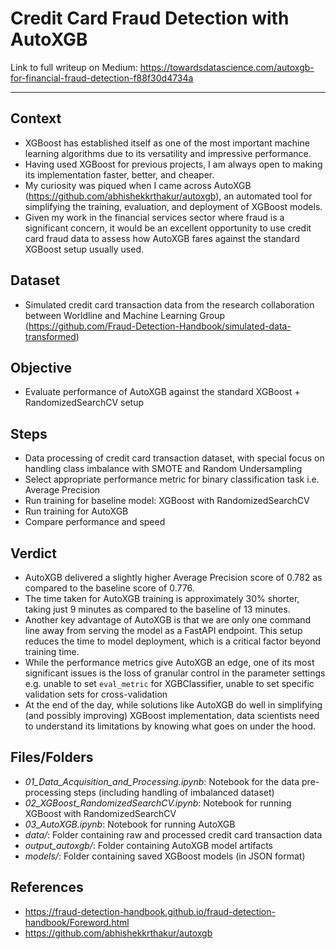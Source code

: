 # Credit Card Fraud Detection with AutoXGB

Link to full writeup on Medium: https://towardsdatascience.com/autoxgb-for-financial-fraud-detection-f88f30d4734a

___
## Context
- XGBoost has established itself as one of the most important machine learning algorithms due to its versatility and impressive performance. 
- Having used XGBoost for previous projects, I am always open to making its implementation faster, better, and cheaper. 
- My curiosity was piqued when I came across AutoXGB (https://github.com/abhishekkrthakur/autoxgb), an automated tool for simplifying the training, evaluation, and deployment of XGBoost models. 
- Given my work in the financial services sector where fraud is a significant concern, it would be an excellent opportunity to use credit card fraud data to assess how AutoXGB fares against the standard XGBoost setup usually used.


## Dataset
- Simulated credit card transaction data from the research collaboration between Worldline and Machine Learning Group (https://github.com/Fraud-Detection-Handbook/simulated-data-transformed)


## Objective
- Evaluate performance of AutoXGB against the standard XGBoost + RandomizedSearchCV setup


## Steps
- Data processing of credit card transaction dataset, with special focus on handling class imbalance with SMOTE and Random Undersampling
- Select appropriate performance metric for binary classification task i.e. Average Precision
- Run training for baseline model: XGBoost with RandomizedSearchCV
- Run training for AutoXGB 
- Compare performance and speed


## Verdict
- AutoXGB delivered a slightly higher Average Precision score of 0.782 as compared to the baseline score of 0.776.
- The time taken for AutoXGB training is approximately 30% shorter, taking just 9 minutes as compared to the baseline of 13 minutes.
- Another key advantage of AutoXGB is that we are only one command line away from serving the model as a FastAPI endpoint. This setup reduces the time to model deployment, which is a critical factor beyond training time.
- While the performance metrics give AutoXGB an edge, one of its most significant issues is the loss of granular control in the parameter settings e.g. unable to set `eval_metric` for XGBClassifier, unable to set specific validation sets for cross-validation
- At the end of the day, while solutions like AutoXGB do well in simplifying (and possibly improving) XGBoost implementation, data scientists need to understand its limitations by knowing what goes on under the hood.


## Files/Folders
- *01_Data_Acquisition_and_Processing.ipynb*: Notebook for the data pre-processing steps (including handling of imbalanced dataset)
- *02_XGBoost_RandomizedSearchCV.ipynb*: Notebook for running XGBoost with RandomizedSearchCV
- *03_AutoXGB.ipynb*: Notebook for running AutoXGB
- *data/*: Folder containing raw and processed credit card transaction data
- *output_autoxgb/*: Folder containing AutoXGB model artifacts
- *models/*: Folder containing saved XGBoost models (in JSON format)

## References
- https://fraud-detection-handbook.github.io/fraud-detection-handbook/Foreword.html
- https://github.com/abhishekkrthakur/autoxgb
